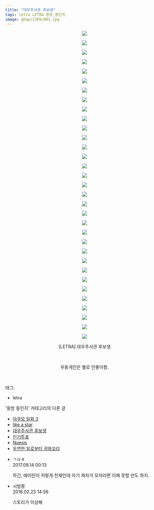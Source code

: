 ```yaml
---
title: "대우주사관 후보생"
tags: letra LETRA 동방_동인지
image: ghap/1369/001.jpg
---
```

<div class="article">
<p style="text-align: center; clear: none; float: none;"><img src="{{ site.nasurl }}/ghap/1369/001.jpg"/></p>
<p style="text-align: center; clear: none; float: none;"><img src="{{ site.nasurl }}/ghap/1369/002.jpg"/></p>
<p style="text-align: center; clear: none; float: none;"><img src="{{ site.nasurl }}/ghap/1369/003.jpg"/></p>
<p style="text-align: center; clear: none; float: none;"><img src="{{ site.nasurl }}/ghap/1369/004.jpg"/></p>
<p style="text-align: center; clear: none; float: none;"><img src="{{ site.nasurl }}/ghap/1369/005.jpg"/></p>
<p style="text-align: center; clear: none; float: none;"><img src="{{ site.nasurl }}/ghap/1369/006.jpg"/></p>
<p style="text-align: center; clear: none; float: none;"><img src="{{ site.nasurl }}/ghap/1369/007.jpg"/></p>
<p style="text-align: center; clear: none; float: none;"><img src="{{ site.nasurl }}/ghap/1369/008.jpg"/></p>
<p style="text-align: center; clear: none; float: none;"><img src="{{ site.nasurl }}/ghap/1369/009.jpg"/></p>
<p style="text-align: center; clear: none; float: none;"><img src="{{ site.nasurl }}/ghap/1369/010.jpg"/></p>
<p style="text-align: center; clear: none; float: none;"><img src="{{ site.nasurl }}/ghap/1369/011.jpg"/></p>
<p style="text-align: center; clear: none; float: none;"><img src="{{ site.nasurl }}/ghap/1369/012.jpg"/></p>
<p style="text-align: center; clear: none; float: none;"><img src="{{ site.nasurl }}/ghap/1369/013.jpg"/></p>
<p style="text-align: center; clear: none; float: none;"><img src="{{ site.nasurl }}/ghap/1369/014.jpg"/></p>
<p style="text-align: center; clear: none; float: none;"><img src="{{ site.nasurl }}/ghap/1369/015.jpg"/></p>
<p style="text-align: center; clear: none; float: none;"><img src="{{ site.nasurl }}/ghap/1369/016.jpg"/></p>
<p style="text-align: center; clear: none; float: none;"><img src="{{ site.nasurl }}/ghap/1369/017.jpg"/></p>
<p style="text-align: center; clear: none; float: none;"><img src="{{ site.nasurl }}/ghap/1369/018.jpg"/></p>
<p style="text-align: center; clear: none; float: none;"><img src="{{ site.nasurl }}/ghap/1369/019.jpg"/></p>
<p style="text-align: center; clear: none; float: none;"><img src="{{ site.nasurl }}/ghap/1369/020.jpg"/></p>
<p style="text-align: center; clear: none; float: none;"><img src="{{ site.nasurl }}/ghap/1369/021.jpg"/></p>
<p style="text-align: center; clear: none; float: none;"><img src="{{ site.nasurl }}/ghap/1369/022.jpg"/></p>
<p style="text-align: center; clear: none; float: none;"><img src="{{ site.nasurl }}/ghap/1369/023.jpg"/></p>
<p style="text-align: center; clear: none; float: none;"><img src="{{ site.nasurl }}/ghap/1369/024.jpg"/></p>
<p style="text-align: center; clear: none; float: none;"><img src="{{ site.nasurl }}/ghap/1369/025.jpg"/></p>
<p style="text-align: center; clear: none; float: none;"><img src="{{ site.nasurl }}/ghap/1369/026.jpg"/></p>
<p style="text-align: center; clear: none; float: none;"><img src="{{ site.nasurl }}/ghap/1369/027.jpg"/></p>
<p style="text-align: center; clear: none; float: none;"><img src="{{ site.nasurl }}/ghap/1369/028.jpg"/></p>
<p style="text-align: center; clear: none; float: none;"><img src="{{ site.nasurl }}/ghap/1369/029.jpg"/></p>
<p style="text-align: center; clear: none; float: none;"><img src="{{ site.nasurl }}/ghap/1369/030.jpg"/></p>
<p style="text-align: center; clear: none; float: none;"><img src="{{ site.nasurl }}/ghap/1369/031.jpg"/></p>
<p style="text-align: center; clear: none; float: none;"><img src="{{ site.nasurl }}/ghap/1369/032.jpg"/></p>
<p style="text-align: center; clear: none; float: none;"><img src="{{ site.nasurl }}/ghap/1369/033.jpg"/></p>
<p style="text-align: center; clear: none; float: none;">[LETRA] 대우주사관 후보생</p>
<p style="text-align: center; clear: none; float: none;"><br/></p>
<p style="text-align: center; clear: none; float: none;">우동게인은 별로 안좋아함.</p>
<p><br/></p>
</div><div class="tagTrail">
<p>태그: </p>
<ul>
<li>letra</li>
</ul>
</div><div class="another">
<p>'동방 동인지' 카테고리의 다른 글</p>
<ul>
<li><a href="/2016-08-06-ghap_1371">야쿠모 일화 3</a></li>
<li><a href="/2016-08-05-ghap_1370">like a star</a></li>
<li><a href="/2016-08-05-ghap_1369">대우주사관 후보생</a></li>
<li><a href="/2016-08-05-ghap_1368">인기투표</a></li>
<li><a href="/2016-08-05-ghap_1367">Nuesis</a></li>
<li><a href="/2016-08-05-ghap_1366">우연한 일로부터 귀와꼬리</a></li>
</ul>
</div><div class="cb_module cb_fluid">
<div class="cb_wrt cb_profile">
<div class="comment">
<ul>
<li class="cb_thumb_off" id="comment15082529">
<div class="cb_comment_area">
<div class="cb_info_area">
<div class="cb_section">
<span class="cb_nick_name">ㄱㅁㅎ</span>
</div>
<div class="cb_section">
<span class="cb_date">2017.09.14 00:13 </span>
</div>
</div>
<div class="cb_dsc_comment">
<p class="cb_dsc">
											하긴, 에이린이 저렇게 천재인데 자기 제자가 모자라면 이해 못할 만도 하지.
										</p>
</div>
</div></li>
<li class="cb_thumb_off" id="comment15205130">
<div class="cb_comment_area">
<div class="cb_info_area">
<div class="cb_section">
<span class="cb_nick_name">시밤쾅</span>
</div>
<div class="cb_section">
<span class="cb_date">2018.02.23 14:56 </span>
</div>
</div>
<div class="cb_dsc_comment">
<p class="cb_dsc">
											스토리가 이상해
										</p>
</div>
</div></li>
</ul>
</div>
</div><!-- commentList close -->
</div>
<br/>
<p id="refer"></p>
<br/>
